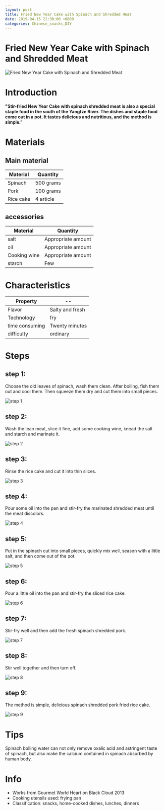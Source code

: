 ```yaml
---
layout: post
title: Fried New Year Cake with Spinach and Shredded Meat
date: 2019-04-15 22:30:00 +0800
categories: Chinese_snacks_DIY
---
```


# Fried New Year Cake with Spinach and Shredded Meat

![Fried New Year Cake with Spinach and Shredded Meat]({{site.baseurl}}/img/429448/429448.jpg)

# Introduction

**"Stir-fried New Year Cake with spinach shredded meat is also a special staple food in the south of the Yangtze River. The dishes and staple food come out in a pot. It tastes delicious and nutritious, and the method is simple."**

# Materials


## Main material

Material|Quantity
--|--
Spinach|500 grams
Pork|100 grams
Rice cake|4 article

## accessories

Material|Quantity
--|--
salt|Appropriate amount
oil|Appropriate amount
Cooking wine|Appropriate amount
starch|Few

# Characteristics

Property|--
--|--
Flavor|Salty and fresh
Technology|fry
time consuming|Twenty minutes
difficulty|ordinary

# Steps

## step 1:

Choose the old leaves of spinach, wash them clean. After boiling, fish them out and cool them. Then squeeze them dry and cut them into small pieces.

![step 1]({{site.baseurl}}/img/429448/1.jpg)

## step 2:

Wash the lean meat, slice it fine, add some cooking wine, knead the salt and starch and marinate it.

![step 2]({{site.baseurl}}/img/429448/2.jpg)

## step 3:

Rinse the rice cake and cut it into thin slices.

![step 3]({{site.baseurl}}/img/429448/3.jpg)

## step 4:

Pour some oil into the pan and stir-fry the marinated shredded meat until the meat discolors.

![step 4]({{site.baseurl}}/img/429448/4.jpg)

## step 5:

Put in the spinach cut into small pieces, quickly mix well, season with a little salt, and then come out of the pot.

![step 5]({{site.baseurl}}/img/429448/5.jpg)

## step 6:

Pour a little oil into the pan and stir-fry the sliced rice cake.

![step 6]({{site.baseurl}}/img/429448/6.jpg)

## step 7:

Stir-fry well and then add the fresh spinach shredded pork.

![step 7]({{site.baseurl}}/img/429448/7.jpg)

## step 8:

Stir well together and then turn off.

![step 8]({{site.baseurl}}/img/429448/8.jpg)

## step 9:

The method is simple, delicious spinach shredded pork fried rice cake.

![step 9]({{site.baseurl}}/img/429448/9.jpg)

# Tips

Spinach boiling water can not only remove oxalic acid and astringent taste of spinach, but also make the calcium contained in spinach absorbed by human body.

# Info

- Works from Gourmet World Heart on Black Cloud 2013
- Cooking utensils used: frying pan
- Classification: snacks, home-cooked dishes, lunches, dinners